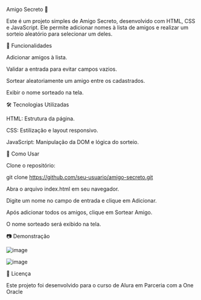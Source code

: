 Amigo Secreto 🎁

Este é um projeto simples de Amigo Secreto, desenvolvido com HTML, CSS e JavaScript. Ele permite adicionar nomes à lista de amigos e realizar um sorteio aleatório para selecionar um deles.

🚀 Funcionalidades

Adicionar amigos à lista.

Validar a entrada para evitar campos vazios.

Sortear aleatoriamente um amigo entre os cadastrados.

Exibir o nome sorteado na tela.

🛠 Tecnologias Utilizadas

HTML: Estrutura da página.

CSS: Estilização e layout responsivo.

JavaScript: Manipulação da DOM e lógica do sorteio.

📌 Como Usar

Clone o repositório:

git clone https://github.com/seu-usuario/amigo-secreto.git

Abra o arquivo index.html em seu navegador.

Digite um nome no campo de entrada e clique em Adicionar.

Após adicionar todos os amigos, clique em Sortear Amigo.

O nome sorteado será exibido na tela.


📷 Demonstração

![image](https://github.com/user-attachments/assets/88c315ff-7048-4516-b6d0-790d8f959aad)

![image](https://github.com/user-attachments/assets/cb27f166-3688-4e77-baf0-df5238d6ef4d)




📜 Licença

Este projeto foi desenvolvido para o curso de Alura em Parceria com a One Oracle
